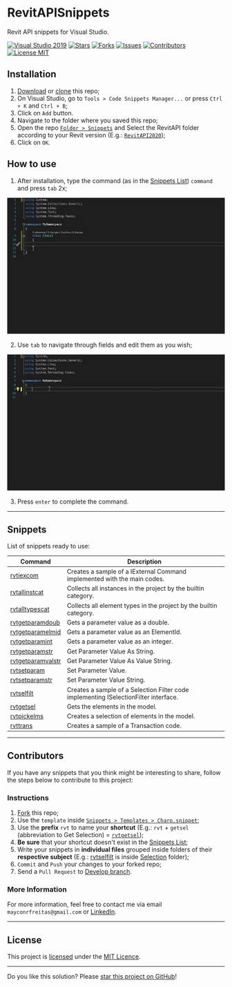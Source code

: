 # RevitAPISnippets

Revit API snippets for Visual Studio.

[![Visual Studio 2019](https://img.shields.io/badge/Visual%20Studio%202019-16.11.7+-blue)](../..)
[![Stars](https://img.shields.io/github/stars/mayconrfreitas/RevitAPISnippets)](../..)
[![Forks](https://img.shields.io/github/forks/mayconrfreitas/RevitAPISnippets)](../..)
[![Issues](https://img.shields.io/github/issues/mayconrfreitas/RevitAPISnippets)](../..)
[![Contributors](https://img.shields.io/github/contributors/mayconrfreitas/RevitAPISnippets)](../..)
[![License MIT](https://img.shields.io/badge/License-MIT-blue.svg)](LICENSE)


## Installation

1. [Download](https://github.com/mayconrfreitas/RevitAPISnippets/archive/refs/heads/main.zip) or [clone](git-client://clone?repo=https%3A%2F%2Fgithub.com%2Fmayconrfreitas%2FRevitAPISnippets) this repo;
2. On Visual Studio, go to `Tools > Code Snippets Manager...` or press `Ctrl + K` and `Ctrl + B`;
3. Click on `Add` button.
4. Navigate to the folder where you saved this repo;
5. Open the repo [`Folder > Snippets`](./Snippets/) and Select the RevitAPI folder according to your Revit version (E.g.: [`RevitAPI2020`](./Snippets/RevitAPI2020/));
6. Click on `OK`.

## How to use

1. After installation, type the command (as in the [Snippets List](#snippets)) `command` and press `tab` 2x;
<p>
	<img width="800" src="./Source/gifs/howtouse_01.gif" alt="Revit API Snippets - Example of snippet">
</p>

2. Use `tab` to navigate through fields and edit them as you wish;
<p>
	<img width="800" src="./Source/gifs/howtouse_02.gif" alt="Revit API Snippets - Example of snippet">
</p>

3. Press `enter` to complete the command.

---

## Snippets

List of snippets ready to use:

Command                                                                                         | Description
------------------------------------------------------------------------------------------------|------------------------------------------------------------------------
[rvtiexcom](./Snippets/RevitAPI2020/CreateIExternalCommand.snippet)                             | Creates a sample of a IExternal Command implemented with the main codes.
[rvtallinstcat](./Snippets/RevitAPI2020/Collector/CollectAllInstancesByCategory.snippett)       | Collects all instances in the project by the builtin category.
[rvtalltypescat](./Snippets/RevitAPI2020/Collector/CollectAllTypesByCategory.snippet)           | Collects all element types in the project by the builtin category.
[rvtgetparamdoub](./Snippets/RevitAPI2020/Parameters/GetParameterValueAsDouble.snippet)         | Gets a parameter value as a double.
[rvtgetparamelmid](./Snippets/RevitAPI2020/Parameters/GetParameterValueAsElementId.snippet)     | Gets a parameter value as an ElementId.
[rvtgetparamint](./Snippets/RevitAPI2020/Parameters/GetParameterValueAsInteger.snippet)         | Gets a parameter value as an integer.
[rvtgetparamstr](./Snippets/RevitAPI2020/Parameters/GetParameterValueAsString.snippet)          | Get Parameter Value As String.
[rvtgetparamvalstr](./Snippets/RevitAPI2020/Parameters/GetParameterValueAsValueString.snippet)  | Get Parameter Value As Value String.
[rvtsetparam](./Snippets/RevitAPI2020/Parameters/SetParameterValue.snippet)                     | Set Parameter Value.
[rvtsetparamstr](./Snippets/RevitAPI2020/Parameters/SetParameterValueString.snippet)            | Set Parameter Value String.
[rvtselfilt](./Snippets/RevitAPI2020/Selection/CreateSelectionFilter.snippet)                   | Creates a sample of a Selection Filter code implementing ISelectionFilter interface.
[rvtgetsel](./Snippets/RevitAPI2020/Selection/GetSelectedElements.snippet)                      | Gets the elements in the model.
[rvtpickelms](./Snippets/RevitAPI2020/Selection/SelectElements.snippet)                         | Creates a selection of elements in the model.
[rvttrans](./Snippets/RevitAPI2020/Transactions/CreateTransaction.snippet)                      | Creates a sample of a Transaction code.

---

## Contributors

If you have any snippets that you think might be interesting to share, follow the steps below to contribute to this project:

### Instructions
1. [Fork](https://github.com/mayconrfreitas/RevitAPISnippets/fork) this repo;
2. Use the `template` inside [`Snippets > Templates > Charp.snippet`](./Snippets/Templates/Charp.snippet);
3. Use the **prefix** `rvt` to name your **shortcut** (E.g.: `rvt` + `getsel` (abbreviation to Get Selection) = [`rvtgetsel`](./Snippets/RevitAPI2020/Selection/GetSelectedElements.snippet));
4. **Be sure** that your shortcut doesn't exist in the [Snippets List](#snippets);
5. Write your snippets in **individual files** grouped inside folders of their **respective subject** (E.g.: [rvtselfilt](./Snippets/RevitAPI2020/Selection/CreateSelectionFilter.snippet) is inside [Selection](./Snippets/RevitAPI2020/Selection/) folder);
6. `Commit` and `Push` your changes to your forked repo;
7. Send a `Pull Request` to [Develop branch](https://github.com/mayconrfreitas/RevitAPISnippets/tree/develop).

### More Information

For more information, feel free to contact me via email `mayconrfreitas@gmail.com` or [LinkedIn](https://www.linkedin.com/in/maycon-freitas/).

---

## License

This project is [licensed](LICENSE) under the [MIT Licence](https://en.wikipedia.org/wiki/MIT_License).

---

Do you like this solution? Please [star this project on GitHub](../../stargazers)!